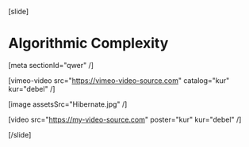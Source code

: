 [slide]
# Algorithmic Complexity

[meta sectionId="qwer" /]

[vimeo-video src="https://vimeo-video-source.com" catalog="kur" kur="debel" /]

[image assetsSrc="Hibernate.jpg" /]

[video src="https://my-video-source.com" poster="kur" kur="debel" /]

[/slide]
